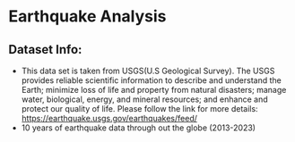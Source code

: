 # Earthquake Analysis

## Dataset Info:

- This data set is taken from USGS(U.S Geological Survey). The USGS provides reliable scientific information to describe and understand the Earth; minimize loss of life and property from natural disasters; manage water, biological, energy, and mineral resources; and enhance and protect our quality of life.
Please follow the link for more details:
https://earthquake.usgs.gov/earthquakes/feed/
- 10 years of earthquake data through out the globe (2013-2023)
